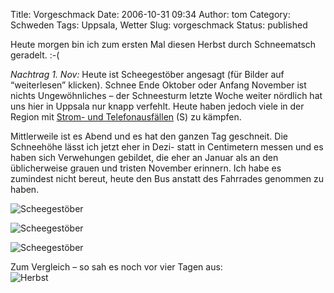 Title: Vorgeschmack
Date: 2006-10-31 09:34
Author: tom
Category: Schweden
Tags: Uppsala, Wetter
Slug: vorgeschmack
Status: published

Heute morgen bin ich zum ersten Mal diesen Herbst durch Schneematsch
geradelt. :-(

*Nachtrag 1. Nov:* Heute ist Scheegestöber angesagt (für Bilder auf
“weiterlesen” klicken). Schnee Ende Oktober oder Anfang November ist
nichts Ungewöhnliches – der Schneesturm letzte Woche weiter nördlich hat
uns hier in Uppsala nur knapp verfehlt. Heute haben jedoch viele in der
Region mit [Strom- und
Telefonausfällen](http://www.sr.se/cgi-bin/uppland/nyheter/artikel.asp?artikel=1012371)
(S) zu kämpfen.

Mittlerweile ist es Abend und es hat den ganzen Tag geschneit. Die
Schneehöhe lässt ich jetzt eher in Dezi- statt in Centimetern messen und
es haben sich Verwehungen gebildet, die eher an Januar als an den
üblicherweise grauen und tristen November erinnern. Ich habe es
zumindest nicht bereut, heute den Bus anstatt des Fahrrades genommen zu
haben.

<!--more-->

![Scheegestöber](http://www.fiket.de/pic/schneegest1.jpg "Scheegestöber")

![Scheegestöber](http://www.fiket.de/pic/schneegest2.jpg "Scheegestöber")

![Scheegestöber](http://www.fiket.de/pic/schneegest3.jpg "Scheegestöber")

Zum Vergleich – so sah es noch vor vier Tagen aus:  
![Herbst](http://www.fiket.de/pic/vergleich.jpg "Herbst")

